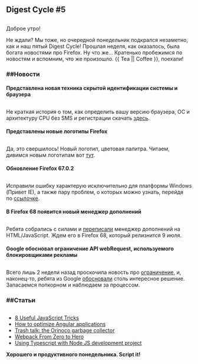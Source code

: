 ## Digest Cycle #5

## 

Доброе утро!

Не ждали? Мы тоже, но очередной понедельник подкрался незаметно, как и наш пятый Digest Cycle! Прошлая неделя, как оказалось, была богата новостями про Firefox. Ну что же… Кратенько пробежимся по новостям и вспомним, что же произошло. {{ Tea || Coffee }}, поехали!

### ##Новости

#### Представлена новая техника скрытой идентификации системы и браузера

## 

Не краткая история о том, как определить вашу версию браузера, ОС и архитектуру CPU без SMS и регистрации скачать [здесь](https://vk.com/away.php?to=https%3A%2F%2Fwww.opennet.ru%2Fopennews%2Fart.shtml%3Fnum%3D50872).

#### Представлены новые логотипы Firefox

## 

Да, это свершилось! Новый логотип, цветовая палитра. Читаем, дивимся новым логотипам вот [тут](https://vk.com/away.php?to=https%3A%2F%2Fblog.mozilla.org%2Fpress-uk%2F2019%2F06%2F11%2Ffirefox-the-evolution-of-a-brand%2F).

#### Обновление Firefox 67.0.2

## 

Исправили ошибку характерую исключительно для платформы Windows (Привет IE), а также пару проблем, о которых можно узнать, перейдя по [ссылочке](https://vk.com/away.php?to=https%3A%2F%2Fwww.opennet.ru%2Fopennews%2Fart.shtml%3Fnum%3D50850).

#### В Firefox 68 появится новый менеджер дополнений

## 

Ребята собрались с силами и [переписали](https://vk.com/away.php?to=https%3A%2F%2Fwww.opennet.ru%2Fopennews%2Fart.shtml%3Fnum%3D50873) менеджер дополнений на HTML/JavaScript. Ждем его в Firefox 68, который релизнится 9 июля.

#### Google обосновал ограничение API webRequest, используемого блокировщиками рекламы

## 

Всего лишь 2 недели назад проскочила новость про [ограничение](https://vk.com/away.php?to=https%3A%2F%2Fwww.opennet.ru%2Fopennews%2Fart.shtml%3Fnum%3D50781), и, наконец-то, ребята из Google [обосновали](https://vk.com/away.php?to=https%3A%2F%2Fwww.opennet.ru%2Fopennews%2Fart.shtml%3Fnum%3D50868) столь интересное решение. Запасаемся попкорном и наблюдаем за процессом.

### ##Статьи

## 

- [8 Useful JavaScript Tricks](https://vk.com/away.php?to=https%3A%2F%2Fdevinduct.com%2Fblogpost%2F26%2F8-useful-javascript-tricks)
- [How to optimize Angular applications](https://vk.com/away.php?to=https%3A%2F%2Fitnext.io%2Fhow-to-optimize-angular-applications-99bfab0f0b7c)
- [Trash talk: the Orinoco garbage collector](https://vk.com/away.php?to=https%3A%2F%2Fv8.dev%2Fblog%2Ftrash-talk)
- [Webpack From Zero to Hero](https://vk.com/away.php?to=https%3A%2F%2Ftech.olx.com%2Fwebpack-from-zero-to-hero-5540b6d620ec)
- [Using Typescript with Node JS development project](https://vk.com/away.php?to=https%3A%2F%2Fmedium.com%2F%40tkssharma%2Fusing-typescript-with-node-js-development-project-972a1f206f0f)

**Хорошего и продуктивного понедельника. Script it!**